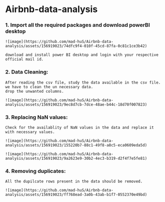 # Airbnb-data-analysis

### 1. Import all the required packages and download powerBI desktop
    
    ![image](https://github.com/mad-huS/Airbnb-data-analysis/assets/156919023/74dfc9f4-010f-45cd-87fa-0c81c1ce3b42)

    download and install power BI desktop and login with your respective official mail id.

### 2. Data Cleaning:

    After reading the csv file, study the data available in the csv file. we have to clean the un necessary data.
    drop the unwanted columns.

    ![image](https://github.com/mad-huS/Airbnb-data-analysis/assets/156919023/9ec8d7cb-7dce-48ae-b44c-18d70f007823)

### 3. Replacing NaN values:

    Check for the availablity of NaN values in the data and replace it with necessary values.

    ![image](https://github.com/mad-huS/Airbnb-data-analysis/assets/156919023/155220b7-88c1-49f8-a8c5-eca0609eda5d)

    ![image](https://github.com/mad-huS/Airbnb-data-analysis/assets/156919023/9a2623e9-30b2-4ec3-b319-d2f4f7e5fe81)

### 4. Removing duplicates:

    All the dupilcate rows present in the data should be removed.

    ![image](https://github.com/mad-huS/Airbnb-data-analysis/assets/156919023/ff768ead-3a0b-43ab-b1f7-0552370e49bd)


    



